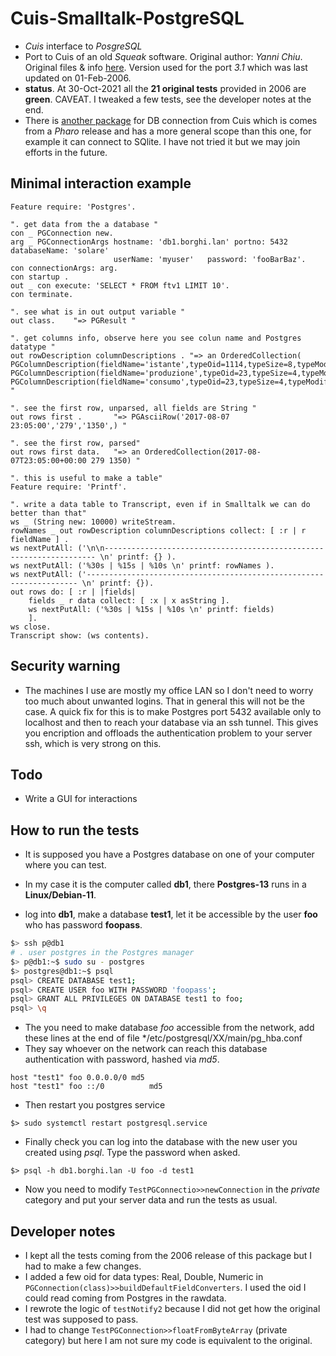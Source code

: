 # Cuis-Smalltalk-PostgreSQL
* *Cuis* interface to *PosgreSQL*
* Port to Cuis of an old *Squeak* software. Original author: *Yanni Chiu*. Original files & info [here](http://map.squeak.org/package/a8d3ca99-f5f4-45e0-9aa7-100a77b64f45). Version used for the port *3.1* which was last updated on 01-Feb-2006.
* **status**. At 30-Oct-2021 all the **21 original tests** provided in 2006 are **green**. CAVEAT. I tweaked a few tests, see the developer notes at the end.  
* There is [another package](https://github.com/Phantasus/Cuis-Smalltalk-Postgres) for DB connection from Cuis which is comes from a *Pharo* release and
has a more general scope than this one, for example it can connect to SQlite. I have not tried it
but we may join efforts in the future. 

## Minimal interaction example 

```smalltalk
Feature require: 'Postgres'. 

". get data from the a database "
con _ PGConnection new.
arg _ PGConnectionArgs hostname: 'db1.borghi.lan' portno: 5432 databaseName: 'solare'
                       userName: 'myuser' 	password: 'fooBarBaz'.  
con connectionArgs: arg.
con startup .
out _ con execute: 'SELECT * FROM ftv1 LIMIT 10'.  
con terminate.

". see what is in out output variable "
out class.    "=> PGResult "

". get columns info, observe here you see colun name and Postgres datatype "
out rowDescription columnDescriptions . "=> an OrderedCollection(
PGColumnDescription(fieldName='istante',typeOid=1114,typeSize=8,typeModifier=4294967295)
PGColumnDescription(fieldName='produzione',typeOid=23,typeSize=4,typeModifier=4294967295)
PGColumnDescription(fieldName='consumo',typeOid=23,typeSize=4,typeModifier=4294967295)) "

". see the first row, unparsed, all fields are String "
out rows first .       "=> PGAsciiRow('2017-08-07 23:05:00','279','1350',) "

". see the first row, parsed"
out rows first data.   "=> an OrderedCollection(2017-08-07T23:05:00+00:00 279 1350) "

". this is useful to make a table"
Feature require: 'Printf'. 

". write a data table to Transcript, even if in Smalltalk we can do better than that"	
ws _ (String new: 10000) writeStream. 
rowNames _ out rowDescription columnDescriptions collect: [ :r | r fieldName ] . 
ws nextPutAll: ('\n\n-------------------------------------------------------------------- \n' printf: {} ).
ws nextPutAll: ('%30s | %15s | %10s \n' printf: rowNames ).
ws nextPutAll: ('-------------------------------------------------------------------- \n' printf: {}).
out rows do: [ :r | |fields| 
	fields _ r data collect: [ :x | x asString ]. 
	ws nextPutAll: ('%30s | %15s | %10s \n' printf: fields)
	].
ws close. 
Transcript show: (ws contents). 
```

## Security warning
* The machines I use are mostly my office LAN so I don't need to worry too much about unwanted logins.
That in general this will not be the case. A quick fix for this is to make Postgres port 5432 available only to localhost and 
then to reach your database via an ssh tunnel. This gives you encription and offloads the authentication problem
to your server ssh, which is very strong on this. 

## Todo
* Write a GUI for interactions
  
## How to run the tests 
* It is supposed you have a Postgres database on one of your computer where you can test.
* In my case it is the computer called **db1**, there **Postgres-13** runs in a **Linux/Debian-11**.

* log into **db1**, make a database **test1**, let it be accessible by the user **foo** who has password **foopass**.
```bash
$> ssh p@db1
# . user postgres in the Postgres manager
$> p@db1:~$ sudo su - postgres
$> postgres@db1:~$ psql
psql> CREATE DATABASE test1;
psql> CREATE USER foo WITH PASSWORD 'foopass';
psql> GRANT ALL PRIVILEGES ON DATABASE test1 to foo;
psql> \q
```
* The you need to make database *foo* accessible from the network, add these lines at the end of file */etc/postgresql/XX/main/pg_hba.conf 
* They say whoever on the network can reach this database authentication with password, hashed via *md5*.
```
host "test1" foo 0.0.0.0/0 md5
host "test1" foo ::/0          md5
```
* Then restart you postgres service 
```
$> sudo systemctl restart postgresql.service
```
* Finally check you can log into the database with the new user you created using *psql*. Type the password when asked.
```
$> psql -h db1.borghi.lan -U foo -d test1
```
* Now you need to modify `TestPGConnectio>>newConnection` in the *private* category and put your server data and run the tests as usual.

## Developer notes 
* I kept all the tests coming from the 2006 release of this package but I had to make a few changes.
* I added a few oid for data types: Real, Double, Numeric in `PGConnection(class)>>buildDefaultFieldConverters`. I used
  the oid I could read coming from Postgres in the rawdata.
* I rewrote the logic of `testNotify2` because I did not get how the original test was supposed to pass.
* I had to change `TestPGConnection>>floatFromByteArray` (private category) but here I am not sure my code is equivalent to the original.
 




